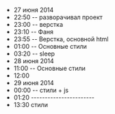 * 27 июня 2014
* 22:50 -- разворачивал проект
* 23:00 -- верстка
* 23:10 -- Фаня
* 23:55 -- Верстка, основной html
* 01:00 -- Основные стили
* 03:20 -- sleep
* 28 июня 2014
* 11:00 -- Основные стили
* 12:00
* 29 июня 2014
* 00:00 -- стили + js
* 01:20 -----------------------
* 13:30 стили